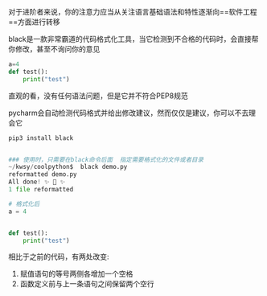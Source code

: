 对于进阶者来说，你的注意力应当从关注语言基础语法和特性逐渐向==软件工程==方面进行转移

black是一款非常霸道的代码格式化工具，当它检测到不合格的代码时，会直接帮你修改，甚至不询问你的意见



```python
a=4
def test():
    print("test")
```

直观的看，没有任何语法问题，但是它并不符合PEP8规范

pycharm会自动检测代码格式并给出修改建议，然而仅仅是建议，你可以不去理会它

```python
pip3 install black


### 使用时，只需要在black命令后面  指定需要格式化的文件或者目录
~/kwsy/coolpython$  black demo.py
reformatted demo.py
All done! ✨ 🍰 ✨
1 file reformatted

# 格式化后
a = 4


def test():
    print("test")
```

相比于之前的代码，有两处改变:

1. 赋值语句的等号两侧各增加一个空格
2. 函数定义前与上一条语句之间保留两个空行



